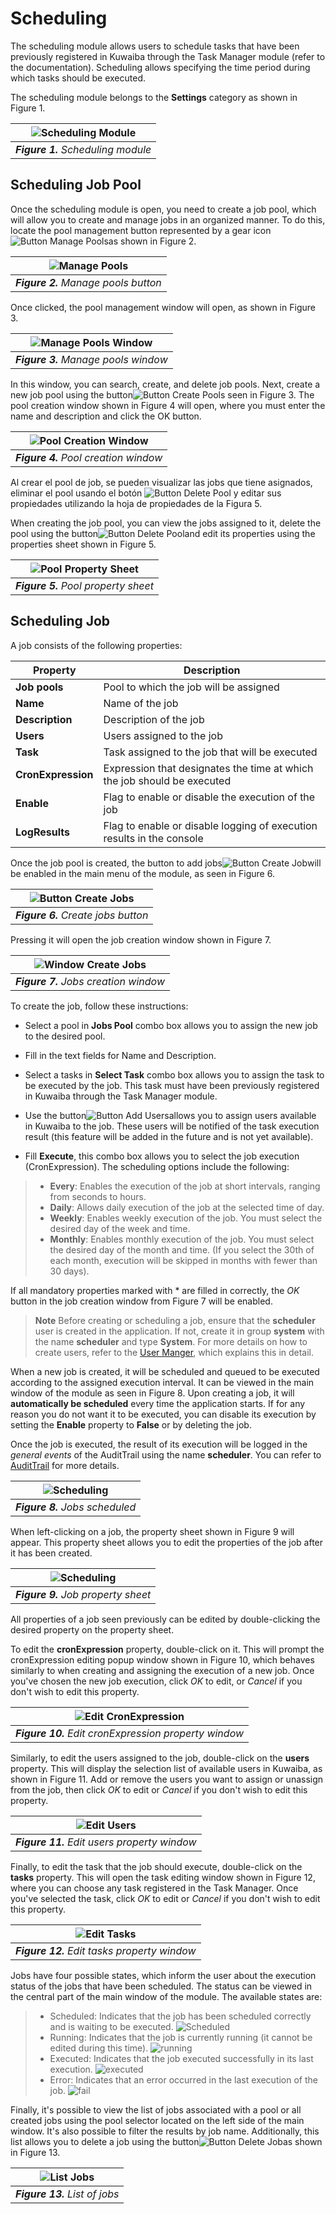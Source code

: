 # Scheduling 

The scheduling module allows users to schedule tasks that have been previously registered in Kuwaiba through the Task Manager module (refer to the documentation). Scheduling allows specifying the time period during which tasks should be executed.

The scheduling module belongs to the **Settings** category as shown in Figure 1.

| ![Scheduling Module](images/scheduling_module.png) |
|:--:|
| ***Figure 1.** Scheduling module* |

## Scheduling Job Pool

 Once the scheduling module is open, you need to create a job pool, which will allow you to create and manage jobs in an organized manner. To do this, locate the pool management button represented by a gear icon![Button Manage Pools](images/btn_mange_pools.png)as shown in Figure 2.

| ![Manage Pools](images/scheduling_manage_pool.png) |
|:--:|
| ***Figure 2.** Manage pools button* |

Once clicked, the pool management window will open, as shown in Figure 3.

| ![Manage Pools Window](images/manage_pools.png) |
|:--:|
| ***Figure 3.** Manage pools window* |

In this window, you can search, create, and delete job pools. Next, create a new job pool using the button![Button Create Pools](images/btn_create_pool.png) seen in Figure 3. The pool creation window shown in Figure 4 will open, where you must enter the name and description and click the OK button.

| ![Pool Creation Window](images/dialog_create_pool.png) |
|:--:|
| ***Figure 4.** Pool creation window* |

Al crear el pool de job, se pueden visualizar las jobs que tiene asignados, eliminar el pool usando el botón ![Button Delete Pool](images/btn_delete_pool.png) y editar sus propiedades utilizando la hoja de propiedades de la Figura 5.

When creating the job pool, you can view the jobs assigned to it, delete the pool using the button![Button Delete Pool](images/btn_delete_pool.png)and edit its properties using the properties sheet shown in Figure 5.

| ![Pool Property Sheet](images/property_sheet_pool.png) |
|:--:|
| ***Figure 5.** Pool property sheet* |

## Scheduling Job

A job consists of the following properties: 

| Property           | Description |
|--------------------|----------------------------------------|
| **Job pools**      | Pool to which the job will be assigned |
| **Name**           | Name of the job |
| **Description**    | Description of the job |
| **Users**          | Users assigned to the job |
| **Task**           | Task assigned to the job that will be executed |
| **CronExpression** | Expression that designates the time at which the job should be executed |
| **Enable**         | Flag to enable or disable the execution of the job |
| **LogResults**    | Flag to enable or disable logging of execution results in the console |

Once the job pool is created, the button to add jobs![Button Create Job](images/btn_create_pool.png)will be enabled in the main menu of the module, as seen in Figure 6. 

| ![Button Create Jobs](images/scheduling_create_job.png) |
|:--:|
| ***Figure 6.** Create jobs button* |

Pressing it will open the job creation window shown in Figure 7.

| ![Window Create Jobs](images/dialog_create_job.png) |
|:--:|
| ***Figure 7.** Jobs creation window* |

To create the job, follow these instructions:

* Select a pool in **Jobs Pool** combo box allows you to assign the new job to the desired pool.

* Fill in the text fields for Name and Description.

* Select a tasks in **Select Task** combo box allows you to assign the task to be executed by the job. This task must have been previously registered in Kuwaiba through the Task Manager module.

* Use the button![Button Add Users](images/btn_add_users.png)allows you to assign users available in Kuwaiba to the job. These users will be notified of the task execution result (this feature will be added in the future and is not yet available).

* Fill **Execute**, this combo box allows you to select the job execution (CronExpression). The scheduling options include the following:

>- **Every**: Enables the execution of the job at short intervals, ranging from seconds to hours.
>- **Daily**: Allows daily execution of the job at the selected time of day.
>- **Weekly**: Enables weekly execution of the job. You must select the desired day of the week and time.
>- **Monthly**: Enables monthly execution of the job. You must select the desired day of the month and time. (If you select the 30th of each month, execution will be skipped in months with fewer than 30 days).

If all mandatory properties marked with * are filled in correctly, the *OK* button in the job creation window from Figure 7 will be enabled.

> **Note**
> Before creating or scheduling a job, ensure that the **scheduler** user is created in the application. If not, create it in group **system** with the name **scheduler** and type **System**. For more details on how to create users, refer to the [User Manger](../userman/README.md), which explains this in detail.

When a new job is created, it will be scheduled and queued to be executed according to the assigned execution interval. It can be viewed in the main window of the module as seen in Figure 8. Upon creating a job, it will **automatically be scheduled** every time the application starts. If for any reason you do not want it to be executed, you can disable its execution by setting the **Enable** property to **False** or by deleting the job.

Once the job is executed, the result of its execution will be logged in the *general events* of the AuditTrail using the name **scheduler**. You can refer to [AuditTrail](../auditTrail/README.md) for more details.


|![Scheduling](images/scheduled_job.png) |
|:--:|
| ***Figure 8.** Jobs scheduled* |

When left-clicking on a job, the property sheet shown in Figure 9 will appear. This property sheet allows you to edit the properties of the job after it has been created.

|![Scheduling](images/job_property_sheet.png) |
|:--:|
| ***Figure 9.** Job property sheet* |

All properties of a job seen previously can be edited by double-clicking the desired property on the property sheet.

To edit the **cronExpression** property, double-click on it. This will prompt the cronExpression editing popup window shown in Figure 10, which behaves similarly to when creating and assigning the execution of a new job. Once you've chosen the new job execution, click *OK* to edit, or *Cancel* if you don't wish to edit this property.

|![Edit CronExpression](images/edit_cron.png) |
|:--:|
| ***Figure 10.** Edit cronExpression property window* |

Similarly, to edit the users assigned to the job, double-click on the **users** property. This will display the selection list of available users in Kuwaiba, as shown in Figure 11. Add or remove the users you want to assign or unassign from the job, then click *OK* to edit or *Cancel* if you don't wish to edit this property.

|![Edit Users](images/edit_users.png) |
|:--:|
| ***Figure 11.** Edit users property window* |

Finally, to edit the task that the job should execute, double-click on the **tasks** property. This will open the task editing window shown in Figure 12, where you can choose any task registered in the Task Manager. Once you've selected the task, click *OK* to edit or *Cancel* if you don't wish to edit this property.

|![Edit Tasks](images/edit_tasks.png) |
|:--:|
| ***Figure 12.** Edit tasks property window* |

Jobs have four possible states, which inform the user about the execution status of the jobs that have been scheduled. The status can be viewed in the central part of the main window of the module. The available states are:

> - Scheduled: Indicates that the job has been scheduled correctly and is waiting to be executed.
![Scheduled](images/job_state_scheduled.png)
> - Running: Indicates that the job is currently running (it cannot be edited during this time).
![running](images/job_state_running.png)
> - Executed:  Indicates that the job executed successfully in its last execution.
![executed](images/job_state_executed.png)
> - Error: Indicates that an error occurred in the last execution of the job.
![fail](images/job_state_fail.png)

Finally, it's possible to view the list of jobs associated with a pool or all created jobs using the pool selector located on the left side of the main window. It's also possible to filter the results by job name. Additionally, this list allows you to delete a job using the button![Button Delete Job](images/btn_delete_pool.png)as shown in Figure 13.

|![List Jobs](images/list_of_jobs.png) |
|:--:|
| ***Figure 13.** List of jobs* |